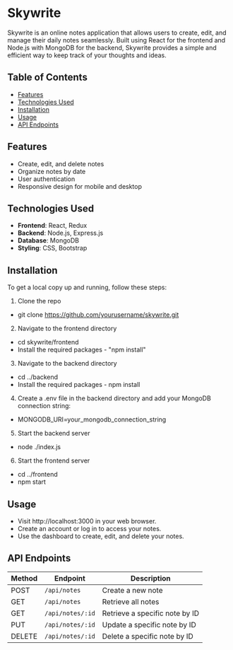 # Skywrite

Skywrite is an online notes application that allows users to create, edit, and manage their daily notes seamlessly. Built using React for the frontend and Node.js with MongoDB for the backend, Skywrite provides a simple and efficient way to keep track of your thoughts and ideas.

## Table of Contents

- [Features](#features)
- [Technologies Used](#technologies-used)
- [Installation](#installation)
- [Usage](#usage)
- [API Endpoints](#api-endpoints)

## Features

- Create, edit, and delete notes
- Organize notes by date
- User authentication
- Responsive design for mobile and desktop

## Technologies Used

- **Frontend**: React, Redux
- **Backend**: Node.js, Express.js
- **Database**: MongoDB
- **Styling**: CSS, Bootstrap

## Installation

To get a local copy up and running, follow these steps:

1. Clone the repo

- git clone https://github.com/yourusername/skywrite.git

2. Navigate to the frontend directory

- cd skywrite/frontend
- Install the required packages - "npm install"

3. Navigate to the backend directory

- cd ../backend
- Install the required packages - npm install

4. Create a .env file in the backend directory and add your MongoDB connection string:

- MONGODB_URI=your_mongodb_connection_string

5. Start the backend server

- node ./index.js

6. Start the frontend server

- cd ../frontend
- npm start

## Usage

- Visit http://localhost:3000 in your web browser.
- Create an account or log in to access your notes.
- Use the dashboard to create, edit, and delete your notes.

## API Endpoints

| Method | Endpoint         | Description                    |
| ------ | ---------------- | ------------------------------ |
| POST   | `/api/notes`     | Create a new note              |
| GET    | `/api/notes`     | Retrieve all notes             |
| GET    | `/api/notes/:id` | Retrieve a specific note by ID |
| PUT    | `/api/notes/:id` | Update a specific note by ID   |
| DELETE | `/api/notes/:id` | Delete a specific note by ID   |
